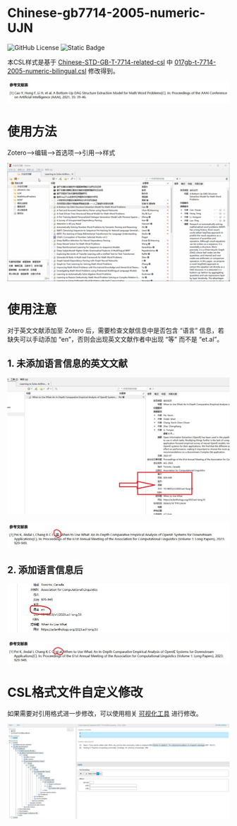 # Chinese-gb7714-2005-numeric-UJN #

![GitHub License](https://img.shields.io/github/license/nicholas9698/PL-UJN) ![Static Badge](https://img.shields.io/badge/redleafnew-Chinese--STD--GB--T--7714--related--csl-blue?link=https%3A%2F%2Fgithub.com%2Fredleafnew%2FChinese-STD-GB-T-7714-related-csl)

本CSL样式是基于 [Chinese-STD-GB-T-7714-related-csl](https://github.com/redleafnew/Chinese-STD-GB-T-7714-related-csl) 中 [017gb-t-7714-2005-numeric-bilingual.csl](https://github.com/redleafnew/Chinese-STD-GB-T-7714-related-csl/blob/main/017gb-t-7714-2005-numeric-bilingual.csl) 修改得到。

![citation format](../../src/images/citation-format.jpg)

# 使用方法 #

Zotero-->编辑-->首选项-->引用-->样式

![Import CSL](../../src/images/import_csl.gif#800*600)

# 使用注意 #

对于英文文献添加至 Zotero 后，需要检查文献信息中是否包含 “语言” 信息，若缺失可以手动添加 “en”，否则会出现英文文献作者中出现 “等” 而不是 “et.al”。

## 1. 未添加语言信息的英文文献 ##
   
   ![no language1](../../src/images/info_no_language1.jpg)
   
   ![no language2](../../src/images/info_no_language2.jpg)

## 2. 添加语言信息后 ##
    
   ![add_language1](../../src/images/info_add_language1.jpg)
   
   ![add_language2](../../src/images/info_add_language2.jpg)

# CSL格式文件自定义修改 #

如果需要对引用格式进一步修改，可以使用相关 [可视化工具](https://editor.citationstyles.org/visualEditor/) 进行修改。

![Visual Editor](../../src/images/csl_visual_editor.jpg)
